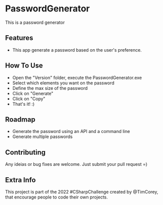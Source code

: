 # PasswordGenerator

This is a password generator

## Features
 * This app generate a password based on the user's preference.

## How To Use
 * Open the "Version" folder, execute the PasswordGenerator.exe
 * Select which elements you want on the password
 * Define the max size of the password
 * Click on "Generate"
 * Click on "Copy"
 * That's it! :)

## Roadmap
 * Generate the password using an API and a command line
 * Generate multiple passwords

## Contributing
Any ideias or bug fixes are welcome. Just submit your pull request =)

## Extra Info
This project is part of the 2022 #CSharpChallenge created by @TimCorey, that encourage people to code their own projects.
